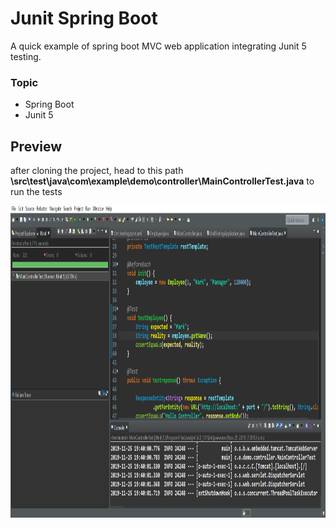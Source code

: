 # Junit Spring Boot
A quick example of spring boot MVC web application integrating Junit 5 testing.
<h3>Topic</h3>
<ul>
  <li>Spring Boot</li>
  <li>Junit 5</l1>
</ul>  

<h2>Preview</h2>
<p>after cloning the project, head to this path <strong>\src\test\java\com\example\demo\controller\MainControllerTest.java</strong>   to run the tests</p>

<img height="499" width="1024" src="junit.png">
